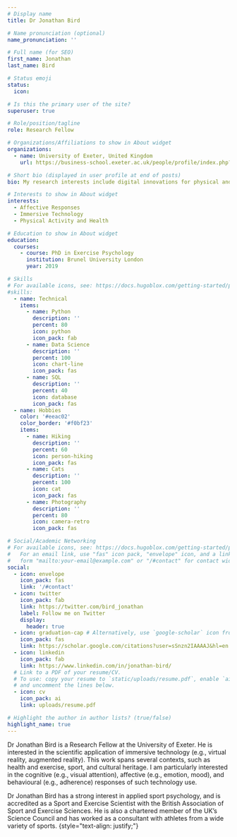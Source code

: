 ```yaml
---
# Display name
title: Dr Jonathan Bird

# Name pronunciation (optional)
name_pronunciation: ''

# Full name (for SEO)
first_name: Jonathan
last_name: Bird

# Status emoji
status:
  icon: 

# Is this the primary user of the site?
superuser: true

# Role/position/tagline
role: Research Fellow

# Organizations/Affiliations to show in About widget
organizations:
  - name: University of Exeter, United Kingdom
    url: https://business-school.exeter.ac.uk/people/profile/index.php?web_id=Jonathan_Bird

# Short bio (displayed in user profile at end of posts)
bio: My research interests include digital innovations for physical and mental health.

# Interests to show in About widget
interests:
  - Affective Responses
  - Immersive Technology
  - Physical Activity and Health

# Education to show in About widget
education:
  courses:
    - course: PhD in Exercise Psychology
      institution: Brunel University London
      year: 2019    

# Skills
# For available icons, see: https://docs.hugoblox.com/getting-started/page-builder/#icons
#skills:
  - name: Technical
    items:
      - name: Python
        description: ''
        percent: 80
        icon: python
        icon_pack: fab
      - name: Data Science
        description: ''
        percent: 100
        icon: chart-line
        icon_pack: fas
      - name: SQL
        description: ''
        percent: 40
        icon: database
        icon_pack: fas
  - name: Hobbies
    color: '#eeac02'
    color_border: '#f0bf23'
    items:
      - name: Hiking
        description: ''
        percent: 60
        icon: person-hiking
        icon_pack: fas
      - name: Cats
        description: ''
        percent: 100
        icon: cat
        icon_pack: fas
      - name: Photography
        description: ''
        percent: 80
        icon: camera-retro
        icon_pack: fas

# Social/Academic Networking
# For available icons, see: https://docs.hugoblox.com/getting-started/page-builder/#icons
#   For an email link, use "fas" icon pack, "envelope" icon, and a link in the
#   form "mailto:your-email@example.com" or "/#contact" for contact widget.
social:
  - icon: envelope
    icon_pack: fas
    link: '/#contact'
  - icon: twitter
    icon_pack: fab
    link: https://twitter.com/bird_jonathan
    label: Follow me on Twitter
    display:
      header: true
  - icon: graduation-cap # Alternatively, use `google-scholar` icon from `ai` icon pack
    icon_pack: fas
    link: https://scholar.google.com/citations?user=sSnzn2IAAAAJ&hl=en
  - icon: linkedin
    icon_pack: fab
    link: https://www.linkedin.com/in/jonathan-bird/
  # Link to a PDF of your resume/CV.
  # To use: copy your resume to `static/uploads/resume.pdf`, enable `ai` icons in `params.yaml`,
  # and uncomment the lines below.
  - icon: cv
    icon_pack: ai
    link: uploads/resume.pdf

# Highlight the author in author lists? (true/false)
highlight_name: true
---
```


Dr Jonathan Bird is a Research Fellow at the University of Exeter. He is interested in the scientific application of immersive technology (e.g., virtual reality, augmented reality). This work spans several contexts, such as health and exercise, sport, and cultural heritage. I am particularly interested in the cognitive (e.g., visual attention), affective (e.g., emotion, mood), and behavioural (e.g., adherence) responses of such technology use.

Dr Jonathan Bird has a strong interest in applied sport psychology, and is accredited as a Sport and Exercise Scientist with the British Association of Sport and Exercise Sciences. He is also a chartered member of the UK’s Science Council and has worked as a consultant with athletes from a wide variety of sports.
{style="text-align: justify;"}
